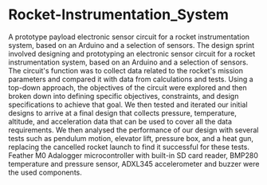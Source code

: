 # Rocket-Instrumentation_System
A prototype payload electronic sensor circuit for a rocket instrumentation system, based on an Arduino and a selection of sensors. 
The design sprint involved designing and prototyping an electronic sensor circuit for a rocket instrumentation system, based on an Arduino and a selection of sensors. The circuit's function was to collect data related to the rocket's mission parameters and compared it with data from calculations and tests. Using a top-down approach, the objectives of the circuit were explored and then broken down into defining specific objectives, constraints, and design specifications to achieve that goal. We then tested and iterated our initial designs to arrive at a final design that collects pressure, temperature, altitude, and acceleration data that can be used to cover all the data requirements. We then analysed the performance of our design with several tests such as pendulum motion, elevator lift, pressure box, and a heat gun, replacing the cancelled rocket launch to find it successful for these tests. Feather M0 Adalogger microcontroller with built-in SD card reader, BMP280 temperature and pressure sensor, ADXL345 accelerometer and buzzer were the used components.
